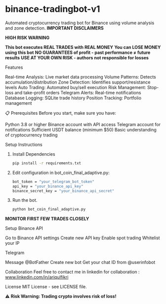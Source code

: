 # binance-tradingbot-v1
Automated cryptocurrency trading bot for Binance using volume analysis and zone detection.
 **IMPORTANT DISCLAIMERS**

**HIGH RISK WARNING**

**This bot executes REAL TRADES with REAL MONEY**
**You can LOSE MONEY using this bot**
**NO GUARANTEES of profit - past performance ≠ future results**
**USE AT YOUR OWN RISK - authors not responsible for losses**



 Features

Real-time Analysis: Live market data processing
Volume Patterns: Detects accumulation/distribution
Zone Detection: Identifies support/resistance levels
Auto Trading: Automated buy/sell execution
Risk Management: Stop-loss and take-profit orders
Telegram Alerts: Real-time notifications
Database Logging: SQLite trade history
Position Tracking: Portfolio management

📋 Prerequisites
Before you start, make sure you have:

Python 3.8 or higher
Binance account with API access
Telegram account for notifications
Sufficient USDT balance (minimum $50)
Basic understanding of cryptocurrency trading

Setup Instructions
1. Install Dependencies
   ```bash
   pip install -r requirements.txt
2. Edit configuration in bot_coin_final_adaptive.py:
   ```bash
   bot_token = "your_telegram_bot_token"
   api_key = "your_binance_api_key"
   binance_secret_key = "your_binance_api_secret"
3. Run the bot.
   ```bash
   python bot_coin_final_adaptive.py
   
**MONITOR FIRST FEW TRADES CLOSELY**

Setup
Binance API

Go to Binance API settings
Create new API key
Enable spot trading
Whitelist your IP

Telegram

Message @BotFather
Create new bot
Get your chat ID from @userinfobot

Collaboration
Feel free to contact me in linkedin for collaboration : www.linkedin.com/in/ariqulfikri

License
MIT License - see LICENSE file.

⚠️ **Risk Warning: Trading crypto involves risk of loss!**
